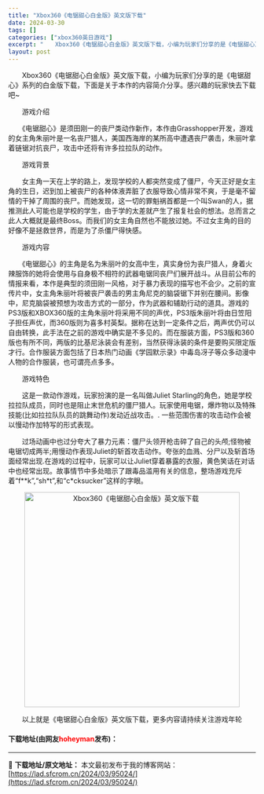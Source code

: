 ```yaml
---
title: "Xbox360《电锯甜心白金版》英文版下载"
date: 2024-03-30
tags: []
categories: ["xbox360英日游戏"]
excerpt: "　　Xbox360《电锯甜心白金版》英文版下载，小编为玩家们分享的是《电锯甜心》系列的白金版下载，下面是关于本作的内容简介分享。感兴趣的玩家快去下载吧~ 　　游戏介绍 　　《电锯甜心》是须田刚一的丧尸类动作新作，本作由Grasshopper开发，游戏的女主角朱丽叶是一名丧尸猎人，美国西海岸的某所高中&hellip;"
layout: post
---
```


 <p>　　Xbox360《电锯甜心白金版》英文版下载，小编为玩家们分享的是《电锯甜心》系列的白金版下载，下面是关于本作的内容简介分享。感兴趣的玩家快去下载吧~</p> <p>　　游戏介绍</p> <p>　　《电锯甜心》是须田刚一的丧尸类动作新作，本作由Grasshopper开发，游戏的女主角朱丽叶是一名丧尸猎人，美国西海岸的某所高中遭遇丧尸袭击，朱丽叶拿着链锯对抗丧尸，攻击中还将有许多拉拉队的动作。</p> <p>　　游戏背景</p> <p>　　女主角一天在上学的路上，发现学校的人都突然变成了僵尸，今天正好是女主角的生日，迟到加上被丧尸的各种体液弄脏了衣服导致心情非常不爽，于是毫不留情的干掉了周围的丧尸。而她发现，这一切的罪魁祸首都是一个叫Swan的人，据推测此人可能也是学校的学生，由于学的太差就产生了报复社会的想法。总而言之此人大概就是最终Boss。而我们的女主角自然也不能放过她。不过女主角的目的好像不是拯救世界，而是为了杀僵尸得快感。</p> <p>　　游戏内容</p> <p>　　《电锯甜心》的主角是名为朱丽叶的女高中生，真实身份为丧尸猎人，身着火辣服饰的她将会使用与自身极不相符的武器电锯同丧尸们展开战斗。从目前公布的情报来看，本作是典型的须田刚一风格，对于暴力表现的描写也不会少。之前的宣传片中，女主角朱丽叶将被丧尸袭击的男主角尼克的脑袋锯下并别在腰间。影像中，尼克脑袋被预想为攻击方式的一部分，作为武器和辅助行动的道具。游戏的PS3版和XBOX360版的主角朱丽叶将采用不同的声优，PS3版朱丽叶将由日笠阳子担任声优，而360版则为喜多村英梨。据称在达到一定条件之后，两声优仍可以自由转换，此手法在之前的游戏中确实是不多见的。而在服装方面，PS3版和360版也有所不同，两版的比基尼泳装会有差别，当然获得泳装的条件是要购买限定版才行。合作服装方面包括了日本热门动画《学园默示录》中毒岛冴子等众多动漫中人物的合作服装，也可谓亮点多多。</p> <p>　　游戏特色</p> <p>　　这是一款动作游戏，玩家扮演的是一名叫做Juliet Starling的角色，她是学校拉拉队成员，同时也是阻止末世危机的僵尸猎人。玩家使用电锯，爆炸物以及特殊技能(比如拉拉队队员的跳舞动作)发动近战攻击。. 一些范围伤害的攻击动作会被以慢动作加特写的形式表现。</p> <p>　　过场动画中也过分夸大了暴力元素：僵尸头领开枪击碎了自己的头颅;怪物被电锯切成两半;用慢动作表现Juliet的斩首攻击动作。夸张的血溅、分尸以及斩首场面经常出现.在游戏的过程中，玩家可以让Juliet穿着暴露的衣服，黄色笑话在对话中也经常出现。故事情节中多处暗示了跟毒品滥用有关的信息，整场游戏充斥着&ldquo;f**k&rdquo;,&ldquo;sh*t&rdquo;,和&ldquo;c*cksucker&rdquo;这样的字眼。</p> <p align="center"><img align="" border="0" src="https://lad.sfcrom.cn/wp-content/uploads/2024/03/20240330_6607d4a4dd7dd.jpg" width="438" alt="Xbox360《电锯甜心白金版》英文版下载" /></p> <p>　　以上就是《电锯甜心白金版》英文版下载，更多内容请持续关注游戏年轮</p> <p><h4>下载地址(由网友<font color="red">hoheyman</font>发布)：</h4></p> 

---
📖 **下载地址/原文地址：** 本文最初发布于我的博客网站：[https://lad.sfcrom.cn/2024/03/95024/](https://lad.sfcrom.cn/2024/03/95024/)
